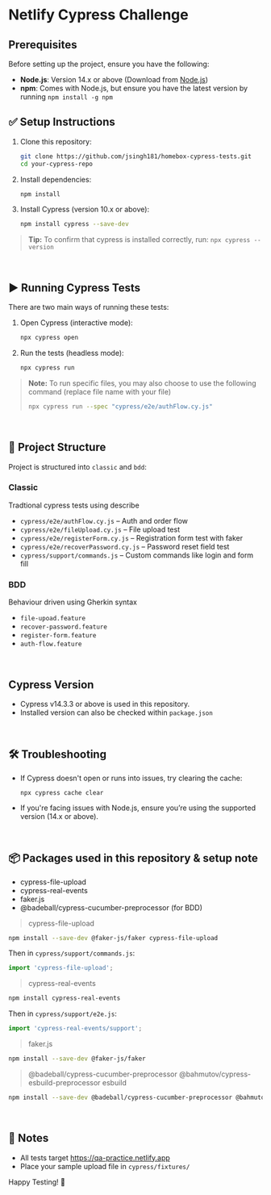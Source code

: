 # Netlify Cypress Challenge
## Prerequisites

Before setting up the project, ensure you have the following:

- **Node.js**: Version 14.x or above (Download from [Node.js](https://nodejs.org/))
- **npm**: Comes with Node.js, but ensure you have the latest version by running `npm install -g npm`


## ✅ Setup Instructions

1. Clone this repository:
   ```bash
   git clone https://github.com/jsingh181/homebox-cypress-tests.git
   cd your-cypress-repo

2. Install dependencies:
   ```bash
   npm install

3. Install Cypress (version 10.x or above):
   ```bash
   npm install cypress --save-dev  

> **Tip:** To confirm that cypress is installed correctly, run: `npx cypress --version`  

<br>  

## ▶️ Running Cypress Tests
There are two main ways of running these tests:
   
1. Open Cypress (interactive mode):
   ```bash
   npx cypress open
   
2. Run the tests (headless mode):
   ```bash
   npx cypress run

> **Note:** To run specific files, you may also choose to use the following command (replace file name with your file)
>  ```bash
>  npx cypress run --spec "cypress/e2e/authFlow.cy.js"

<br> 

## 🧪 Project Structure
Project is structured into `classic` and `bdd`:

### Classic
Tradtional cypress tests using describe
- `cypress/e2e/authFlow.cy.js` – Auth and order flow
- `cypress/e2e/fileUpload.cy.js` – File upload test
- `cypress/e2e/registerForm.cy.js` – Registration form test with faker
- `cypress/e2e/recoverPassword.cy.js` – Password reset field test
- `cypress/support/commands.js` – Custom commands like login and form fill

### BDD
Behaviour driven using Gherkin syntax
- `file-upoad.feature`
- `recover-password.feature`
- `register-form.feature`
- `auth-flow.feature`

<br> 

## Cypress Version

- Cypress v14.3.3 or above is used in this repository.
- Installed version can also be checked within `package.json`

<br> 

## 🛠️ Troubleshooting
- If Cypress doesn't open or runs into issues, try clearing the cache:
   ```
   npx cypress cache clear
- If you're facing issues with Node.js, ensure you’re using the supported version (14.x or above).

<br> 

## 📦 Packages used in this repository & setup note
- cypress-file-upload
- cypress-real-events
- faker.js
- @badeball/cypress-cucumber-preprocessor (for BDD)

> cypress-file-upload
```bash
npm install --save-dev @faker-js/faker cypress-file-upload
```

Then in `cypress/support/commands.js`:
```js
import 'cypress-file-upload';
```

> cypress-real-events
```bash
npm install cypress-real-events  
```  

Then in `cypress/support/e2e.js`:
```js
import 'cypress-real-events/support';
```

> faker.js
```bash
npm install --save-dev @faker-js/faker
```

> @badeball/cypress-cucumber-preprocessor @bahmutov/cypress-esbuild-preprocessor esbuild
```bash
npm install --save-dev @badeball/cypress-cucumber-preprocessor @bahmutov/cypress-esbuild-preprocessor esbuild
```

<br> 

## 🚀 Notes

- All tests target https://qa-practice.netlify.app
- Place your sample upload file in `cypress/fixtures/`


Happy Testing! 🚀
